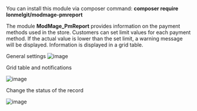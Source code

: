 You can install this module via composer command: <b>composer require lonmelgit/modmage-pmreport</b>


The module <b>ModMage_PmReport</b> provides information on the payment methods used in the store. Customers can set limit values for each payment method. If the actual value is lower than the set limit, a warning message will be displayed. Information is displayed in a grid table. 


General settings
![image](https://github.com/lonmelgit/modmage_pmreport/assets/46269362/67ae9bba-1ed0-4de9-af55-8904daaf5eda)

Grid table and notifications

![image](https://github.com/lonmelgit/modmage_pmreport/assets/46269362/8858e833-7821-4144-915c-b9ab1bf762fe)

Change the status of the record

![image](https://github.com/lonmelgit/modmage_pmreport/assets/46269362/66144c23-ec05-467e-91b9-8f4d2740f34d)


